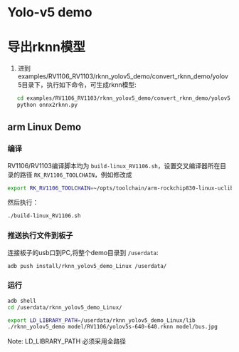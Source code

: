 # Yolo-v5 demo

# 导出rknn模型

1. 进到examples/RV1106_RV1103/rknn_yolov5_demo/convert_rknn_demo/yolov5目录下，执行如下命令，可生成rknn模型:

```sh
   cd examples/RV1106_RV1103/rknn_yolov5_demo/convert_rknn_demo/yolov5
   python onnx2rknn.py
```

## arm Linux Demo

### 编译

RV1106/RV1103编译脚本均为 `build-linux_RV1106.sh`，设置交叉编译器所在目录的路径 `RK_RV1106_TOOLCHAIN`，例如修改成

```sh
export RK_RV1106_TOOLCHAIN=~/opts/toolchain/arm-rockchip830-linux-uclibcgnueabihf/bin/arm-rockchip830-linux-uclibcgnueabihf
```

然后执行：

```sh
./build-linux_RV1106.sh
```

### 推送执行文件到板子

连接板子的usb口到PC,将整个demo目录到 `/userdata`:

```sh
adb push install/rknn_yolov5_demo_Linux /userdata/
```

### 运行

```sh
adb shell
cd /userdata/rknn_yolov5_demo_Linux/

export LD_LIBRARY_PATH=/userdata/rknn_yolov5_demo_Linux/lib
./rknn_yolov5_demo model/RV1106/yolov5s-640-640.rknn model/bus.jpg
```

Note: LD_LIBRARY_PATH 必须采用全路径

